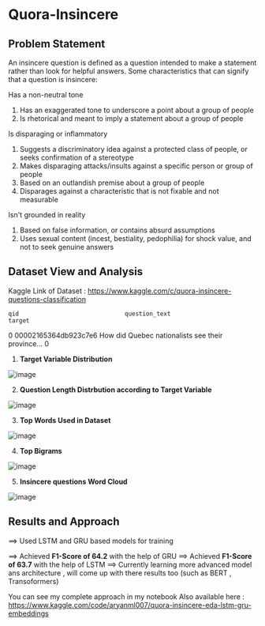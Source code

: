 # Quora-Insincere

## Problem Statement

An insincere question is defined as a question intended to make a statement rather than look for helpful answers. Some characteristics that can signify that a question is insincere:

Has a non-neutral tone

  1) Has an exaggerated tone to underscore a point about a group of people
  2) Is rhetorical and meant to imply a statement about a group of people
  
Is disparaging or inflammatory

  1) Suggests a discriminatory idea against a protected class of people, or seeks confirmation of a stereotype
  2) Makes disparaging attacks/insults against a specific person or group of people
  3) Based on an outlandish premise about a group of people
  4) Disparages against a characteristic that is not fixable and not measurable

Isn't grounded in reality

  1) Based on false information, or contains absurd assumptions
  2) Uses sexual content (incest, bestiality, pedophilia) for shock value, and not to seek genuine answers
  
 
 ## Dataset View and Analysis
 
 Kaggle Link of Dataset : https://www.kaggle.com/c/quora-insincere-questions-classification
 
  	qid	                             question_text	                      target
0	00002165364db923c7e6	 How did Quebec nationalists see their province...	 0


1) **Target Variable Distribution**

![image](https://user-images.githubusercontent.com/54737469/184329915-8fc5d0c2-33d9-4a01-b314-31988e14ae8a.png)

2) **Question Length Distrbution according to Target Variable**

![image](https://user-images.githubusercontent.com/54737469/184330063-1ec1c0f6-893c-4ff0-9453-7a7fcb9fb13f.png)

3) **Top Words Used in Dataset**

![image](https://user-images.githubusercontent.com/54737469/184330267-2ae2cee3-d387-477a-9909-ea3eed019bf9.png)

4) **Top Bigrams**

![image](https://user-images.githubusercontent.com/54737469/184330341-2d6c147a-aca4-4d55-998d-30b61e7a1bb3.png)

5) **Insincere questions Word Cloud**

![image](https://user-images.githubusercontent.com/54737469/184330462-5b33a191-b75b-4fcd-a80a-11d70b135e86.png)


## Results and Approach

==> Used LSTM and GRU based models for training 

==> Achieved **F1-Score of 64.2** with the help of GRU
==> Achieved **F1-Score of 63.7** with the help of LSTM
==> Currently learning more advanced model ans architecture , will come up with there results too (such as BERT , Transoformers)


You can see my complete approach in my notebook 
Also available here : https://www.kaggle.com/code/aryanml007/quora-insincere-eda-lstm-gru-embeddings




